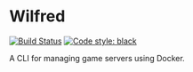 # Wilfred

[![Build Status](https://travis-ci.com/wilfred-dev/wilfred.svg?branch=master)](https://travis-ci.com/wilfred-dev/wilfred)
[![Code style: black](https://img.shields.io/badge/code%20style-black-000000.svg)](https://github.com/psf/black)

A CLI for managing game servers using Docker.
